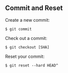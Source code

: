 ## Commit and Reset

Create a new commit:

```
$ git commit
```

Check out a commit:

```
$ git checkout [SHA]
```

Reset your commit:

```
$ git reset --hard HEAD^
```
